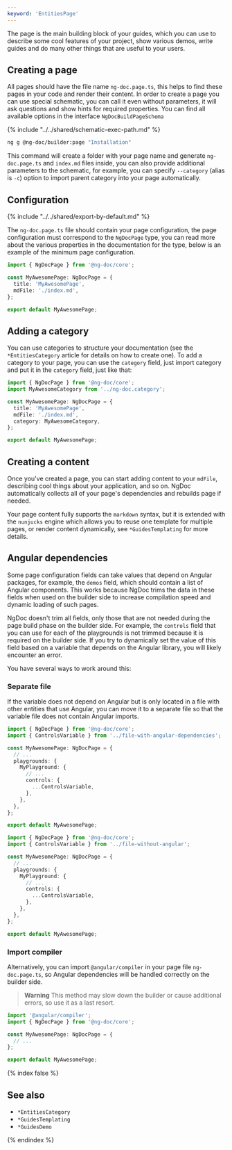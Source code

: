 ```yaml
---
keyword: 'EntitiesPage'
---
```


The page is the main building block of your guides, which you can use to describe some
cool features of your project, show various demos, write guides and do many other things
that are useful to your users.

## Creating a page

All pages should have the file name `ng-doc.page.ts`, this helps to find these pages in your code
and render their content.
In order to create a page you can use special schematic, you can call it even without parameters,
it will ask questions and show hints for required properties. You can find all available options in
the interface `NgDocBuildPageSchema`

{% include "../../shared/schematic-exec-path.md" %}

```bash
ng g @ng-doc/builder:page "Installation"
```

This command will create a folder with your page name and generate `ng-doc.page.ts` and `index.md`
files inside, you can also provide additional parameters to the schematic, for example, you can
specify
`--category` (alias is `-c`) option to import parent category into your page automatically.

## Configuration

{% include "../../shared/export-by-default.md" %}

The `ng-doc.page.ts` file should contain your page configuration,
the page configuration must correspond to the `NgDocPage` type, you can read more about the various
properties in the documentation for the type, below is an example of the minimum page configuration.

```typescript name="ng-doc.page.ts"
import { NgDocPage } from '@ng-doc/core';

const MyAwesomePage: NgDocPage = {
  title: 'MyAwesomePage',
  mdFile: './index.md',
};

export default MyAwesomePage;
```

## Adding a category

You can use categories to structure your documentation (see the `*EntitiesCategory` article
for details on how to create one). To add a category to your page, you can use the `category` field,
just import category and put it in the `category` field, just like that:

```typescript name="ng-doc.page.ts" {2,7}
import { NgDocPage } from '@ng-doc/core';
import MyAwesomeCategory from '../ng-doc.category';

const MyAwesomePage: NgDocPage = {
  title: 'MyAwesomePage',
  mdFile: './index.md',
  category: MyAwesomeCategory,
};

export default MyAwesomePage;
```

## Creating a content

Once you've created a page, you can start adding content to your `mdFile`, describing cool things
about your application, and so on. NgDoc automatically collects all of your page's dependencies and
rebuilds page if needed.

Your page content fully supports the `markdown` syntax, but it is
extended with the `nunjucks` engine which allows you to reuse one template for multiple pages, or
render content dynamically, see `*GuidesTemplating` for more details.

## Angular dependencies

Some page configuration fields can take values that depend on Angular packages, for example, the
`demos` field, which should contain a list of Angular components. This works because NgDoc trims the
data in these fields when used on the builder side to increase compilation speed and dynamic loading
of such pages.

NgDoc doesn't trim all fields, only those that are not needed during the page build phase on the
builder side. For example, the `controls` field that you can use for each of the playgrounds is not
trimmed because it is required on the builder side. If you try to dynamically set the value of this
field based on a variable that depends on the Angular library, you will likely encounter an error.

You have several ways to work around this:

### Separate file

If the variable does not depend on Angular but is only located in a file with other entities that
use Angular, you can move it to a separate file so that the variable file does not contain Angular
imports.

```typescript {2,10} name="Will not work" group="separate-files"
import { NgDocPage } from '@ng-doc/core';
import { ControlsVariable } from '../file-with-angular-dependencies';

const MyAwesomePage: NgDocPage = {
  // ...
  playgrounds: {
    MyPlayground: {
      // ...
      controls: {
        ...ControlsVariable,
      },
    },
  },
};

export default MyAwesomePage;
```

```typescript {2,10} name="Will work" group="separate-files"
import { NgDocPage } from '@ng-doc/core';
import { ControlsVariable } from '../file-without-angular';

const MyAwesomePage: NgDocPage = {
  // ...
  playgrounds: {
    MyPlayground: {
      // ...
      controls: {
        ...ControlsVariable,
      },
    },
  },
};

export default MyAwesomePage;
```

### Import compiler

Alternatively, you can import `@angular/compiler` in your page file `ng-doc.page.ts`, so Angular
dependencies will be handled correctly on the builder side.

> **Warning**
> This method may slow down the builder or cause additional errors, so use it as a last resort.

```typescript {1} name="ng-doc.page.ts"
import '@angular/compiler';
import { NgDocPage } from '@ng-doc/core';

const MyAwesomePage: NgDocPage = {
  // ...
};

export default MyAwesomePage;
```

{% index false %}

## See also

- `*EntitiesCategory`
- `*GuidesTemplating`
- `*GuidesDemo`

{% endindex %}
